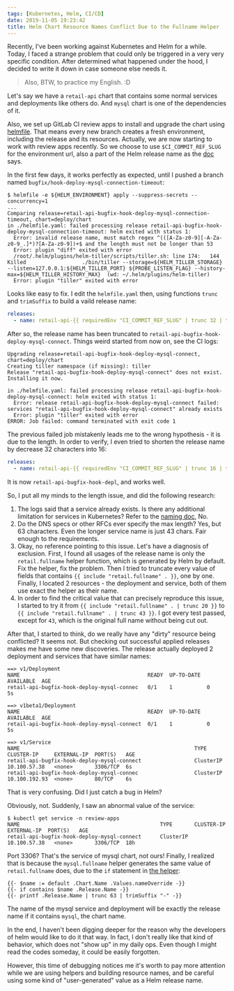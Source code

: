```yaml
---
tags: [Kubernetes, Helm, CI/CD]
date: 2019-11-05 19:23:42
title: Helm Chart Resource Names Conflict Due to the Fullname Helper
---
```


Recently, I've been working against Kubernetes and Helm for a while. Today, I faced a strange problem that could only be triggered in a very very specific condition. After determined what happened under the hood, I decided to write it down in case someone else needs it.

> Also, BTW, to practice my English. :D

<!--more-->

Let's say we have a `retail-api` chart that contains some normal services and deployments like others do. And `mysql` chart is one of the dependencies of it.

Also, we set up GitLab CI review apps to install and upgrade the chart using [helmfile](https://github.com/roboll/helmfile). That means every new branch creates a fresh environment, including the release and its resources. Actually, we are now starting to work with review apps recently. So we choose to use `$CI_COMMIT_REF_SLUG` for the environment url, also a part of the Helm release name as the [doc](https://docs.gitlab.com/ee/ci/environments.html#example-configuration) says.

In the first few days, it works perfectly as expected, until I pushed a branch named `bugfix/hook-deploy-mysql-connection-timeout`:

```
$ helmfile -e ${HELM_ENVIRONMENT} apply --suppress-secrets --concurrency=1
...
Comparing release=retail-api-bugfix-hook-deploy-mysql-connection-timeout, chart=deploy/chart
in ./helmfile.yaml: failed processing release retail-api-bugfix-hook-deploy-mysql-connection-timeout: helm exited with status 1:
  Error: invalid release name, must match regex ^(([A-Za-z0-9][-A-Za-z0-9_.]*)?[A-Za-z0-9])+$ and the length must not be longer than 53
  Error: plugin "diff" exited with error
  /root/.helm/plugins/helm-tiller/scripts/tiller.sh: line 174:   144 Killed                  ./bin/tiller --storage=${HELM_TILLER_STORAGE} --listen=127.0.0.1:${HELM_TILLER_PORT} ${PROBE_LISTEN_FLAG} --history-max=${HELM_TILLER_HISTORY_MAX}  (wd: ~/.helm/plugins/helm-tiller)
  Error: plugin "tiller" exited with error
```

Looks like easy to fix. I edit the `helmfile.yaml` then, using functions `trunc` and `trimSuffix` to build a vaild release name:

```yaml
releases:
  - name: retail-api-{{ requiredEnv "CI_COMMIT_REF_SLUG" | trunc 32 | trimSuffix "-" }}
```

After so, the release name has been truncated to `retail-api-bugfix-hook-deploy-mysql-connect`. Things weird started from now on, see the CI logs:

```
Upgrading release=retail-api-bugfix-hook-deploy-mysql-connect, chart=deploy/chart
Creating tiller namespace (if missing): tiller
Release "retail-api-bugfix-hook-deploy-mysql-connect" does not exist. Installing it now.

in ./helmfile.yaml: failed processing release retail-api-bugfix-hook-deploy-mysql-connect: helm exited with status 1:
  Error: release retail-api-bugfix-hook-deploy-mysql-connect failed: services "retail-api-bugfix-hook-deploy-mysql-connect" already exists
  Error: plugin "tiller" exited with error
ERROR: Job failed: command terminated with exit code 1
```

The previous failed job mistakenly leads me to the wrong hypothesis - it is due to the length. In order to verify, I even tried to shorten the release name by decrease 32 characters into 16:

```yaml
releases:
  - name: retail-api-{{ requiredEnv "CI_COMMIT_REF_SLUG" | trunc 16 | trimSuffix "-" }}
```

It is now `retail-api-bugfix-hook-depl`, and works well.

So, I put all my minds to the length issue, and did the following research:

1. The logs said that a service already exists. Is there any additional limitation for services in Kubernetes? Refer to the [naming doc](https://kubernetes.io/docs/concepts/overview/working-with-objects/names/), No.
2. Do the DNS specs or other RFCs ever specify the max length? Yes, but 63 characters. Even the longer service name is just 43 chars. Fair enough to the requirements.
3. Okay, no reference pointing to this issue. Let's have a diagnosis of exclusion. First, I found all usages of the release name is only the `retail.fullname` helper function, which is generated by Helm by default. Fix the helper, fix the problem. Then I tried to truncate every value of fields that contains `{{ include "retail.fullname" . }}`, one by one. Finally, I located 2 resources - the deployment and service, both of them use exact the helper as their name.
4. In order to find the critical value that can precisely reproduce this issue, I started to try it from `{{ include "retail.fullname" . | trunc 20 }}` to `{{ include "retail.fullname" . | trunc 43 }}`. I got every test passed, except for `43`, which is the original full name without being cut out.

After that, I started to think, do we really have any "dirty" resource being conflicted? It seems not. But checking out successful applied releases makes me have some new discoveries. The release actually deployed 2 deployment and services that have similar names:

```
==> v1/Deployment
NAME                                         READY  UP-TO-DATE  AVAILABLE  AGE
retail-api-bugfix-hook-deploy-mysql-connec   0/1    1           0          5s

==> v1beta1/Deployment
NAME                                         READY  UP-TO-DATE  AVAILABLE  AGE
retail-api-bugfix-hook-deploy-mysql-connect  0/1    1           0          5s

==> v1/Service
NAME                                                        TYPE       CLUSTER-IP     EXTERNAL-IP  PORT(S)   AGE
retail-api-bugfix-hook-deploy-mysql-connect                 ClusterIP  10.100.57.38   <none>       3306/TCP  6s
retail-api-bugfix-hook-deploy-mysql-connec                  ClusterIP  10.100.192.93  <none>       80/TCP    6s
```

That is very confusing. Did I just catch a bug in Helm?

Obviously, not. Suddenly, I saw an abnormal value of the service:

```
$ kubectl get service -n review-apps
NAME                                             TYPE       CLUSTER-IP     EXTERNAL-IP  PORT(S)   AGE
retail-api-bugfix-hook-deploy-mysql-connect      ClusterIP  10.100.57.38   <none>       3306/TCP  18h
```

Port 3306? That's the service of mysql chart, not ours! Finally, I realized that is because the `mysql.fullname` helper generates the same value of `retail.fullname` does, due to the `if` statement in [the helper](https://github.com/helm/charts/blob/7a04b113451bd56f8e1dfcde5d97abf2c5225880/stable/mysql/templates/_helpers.tpl#L18-L20):

```
{{- $name := default .Chart.Name .Values.nameOverride -}}
{{- if contains $name .Release.Name -}}
{{- printf .Release.Name | trunc 63 | trimSuffix "-" -}}
```

The name of the mysql service and deployment will be exactly the release name if it contains `mysql`, the chart name.

In the end, I haven't been digging deeper for the reason why the developers of helm would like to do it that way. In fact, I don't really like that kind of behavior, which does not "show up" in my daily ops. Even though I might read the codes someday, it could be easily forgotten.

However, this time of debugging notices me it's worth to pay more attention while we are using helpers and building resource names, and be careful using some kind of "user-generated" value as a Helm release name.
